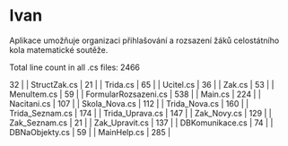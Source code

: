 # Ivan
Aplikace umožňuje organizaci přihlašování a rozsazení žáků celostátního kola matematické soutěže.
<!-- LINE COUNT TABLE -->
<!-- LINE COUNT TABLE -->
Total line count in all .cs files: 2466

 32 |
| StructZak.cs | 21 |
| Trida.cs | 65 |
| Ucitel.cs | 36 |
| Zak.cs | 53 |
| MenuItem.cs | 59 |
| FormularRozsazeni.cs | 538 |
| Main.cs | 224 |
| Nacitani.cs | 107 |
| Skola_Nova.cs | 112 |
| Trida_Nova.cs | 160 |
| Trida_Seznam.cs | 174 |
| Trida_Uprava.cs | 147 |
| Zak_Novy.cs | 129 |
| Zak_Seznam.cs | 21 |
| Zak_Upravit.cs | 137 |
| DBKomunikace.cs | 74 |
| DBNaObjekty.cs | 59 |
| MainHelp.cs | 285 |

<!-- END LINE COUNT TABLE -->

